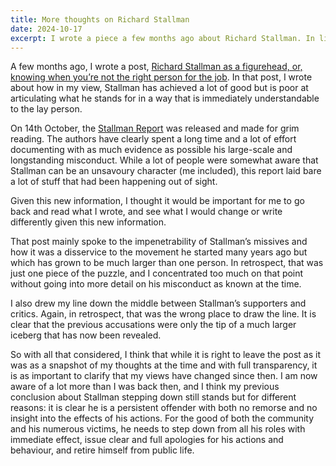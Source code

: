 ```yaml
---
title: More thoughts on Richard Stallman
date: 2024-10-17
excerpt: I wrote a piece a few months ago about Richard Stallman. In light of the Stallman Report, I revisit it with fresh eyes.
---
```


A few months ago, I wrote a post, [Richard Stallman as a figurehead, or, knowing when you’re not the right person for the job](/blog/4-rms-as-a-figurehead/). In that post, I wrote about how in my view, Stallman has achieved a lot of good but is poor at articulating what he stands for in a way that is immediately understandable to the lay person.

On 14th October, the [Stallman Report](https://stallman-report.org) was released and made for grim reading. The authors have clearly spent a long time and a lot of effort documenting with as much evidence as possible his large-scale and longstanding misconduct. While a lot of people were somewhat aware that Stallman can be an unsavoury character (me included), this report laid bare a lot of stuff that had been happening out of sight.

Given this new information, I thought it would be important for me to go back and read what I wrote, and see what I would change or write differently given this new information.

That post mainly spoke to the impenetrability of Stallman’s missives and how it was a disservice to the movement he started many years ago but which has grown to be much larger than one person. In retrospect, that was just one piece of the puzzle, and I concentrated too much on that point without going into more detail on his misconduct as known at the time.

I also drew my line down the middle between Stallman’s supporters and critics. Again, in retrospect, that was the wrong place to draw the line. It is clear that the previous accusations were only the tip of a much larger iceberg that has now been revealed.

So with all that considered, I think that while it is right to leave the post as it was as a snapshot of my thoughts at the time and with full transparency, it is as important to clarify that my views have changed since then. I am now aware of a lot more than I was back then, and I think my previous conclusion about Stallman stepping down still stands but for different reasons: it is clear he is a persistent offender with both no remorse and no insight into the effects of his actions. For the good of both the community and his numerous victims, he needs to step down from all his roles with immediate effect, issue clear and full apologies for his actions and behaviour, and retire himself from public life.
